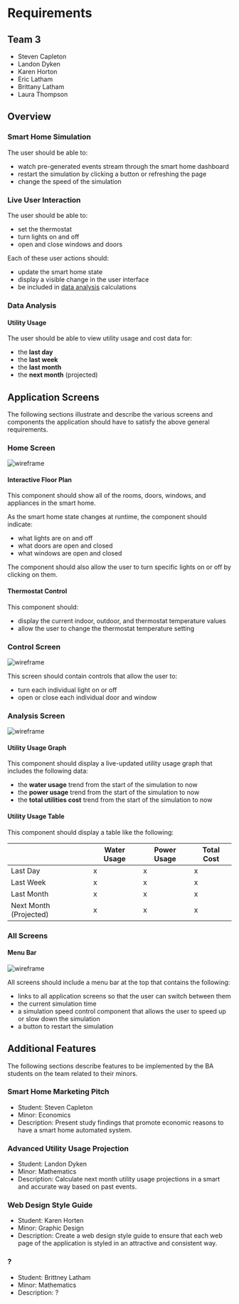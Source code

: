 # Requirements

## Team 3

- Steven Capleton
- Landon Dyken
- Karen Horton
- Eric Latham
- Brittany Latham
- Laura Thompson

## Overview

### Smart Home Simulation

The user should be able to:

- watch pre-generated events stream through the smart home dashboard
- restart the simulation by clicking a button or refreshing the page
- change the speed of the simulation

### Live User Interaction

The user should be able to:

- set the thermostat
- turn lights on and off
- open and close windows and doors

Each of these user actions should:

- update the smart home state
- display a visible change in the user interface
- be included in [data analysis](#data-analysis) calculations

### Data Analysis

#### Utility Usage

The user should be able to view utility usage and cost data for:

- the **last day**
- the **last week**
- the **last month**
- the **next month** (projected)

## Application Screens

The following sections illustrate and describe the various screens and components the application should have to satisfy the above general requirements.

### Home Screen

![wireframe](img/home_screen_wireframe.png)

#### Interactive Floor Plan

This component should show all of the rooms, doors, windows, and appliances in the smart home.

As the smart home state changes at runtime, the component should indicate:

- what lights are on and off
- what doors are open and closed
- what windows are open and closed

The component should also allow the user to turn specific lights on or off by clicking on them.

#### Thermostat Control

This component should:

- display the current indoor, outdoor, and thermostat temperature values
- allow the user to change the thermostat temperature setting

### Control Screen

![wireframe](img/control_screen_wireframe.png)

This screen should contain controls that allow the user to:

- turn each individual light on or off
- open or close each individual door and window

### Analysis Screen

![wireframe](img/analysis_screen_wireframe.png)

#### Utility Usage Graph

This component should display a live-updated utility usage graph that includes the following data:

- the **water usage** trend from the start of the simulation to now
- the **power usage** trend from the start of the simulation to now
- the **total utilities cost** trend from the start of the simulation to now

#### Utility Usage Table

This component should display a table like the following:

|                        | Water Usage | Power Usage | Total Cost |
| ---------------------- | ----------- | ----------- | ---------- |
| Last Day               | x           | x           | x          |
| Last Week              | x           | x           | x          |
| Last Month             | x           | x           | x          |
| Next Month (Projected) | x           | x           | x          |

### All Screens

#### Menu Bar

![wireframe](img/menu_bar.png)

All screens should include a menu bar at the top that contains the following:

- links to all application screens so that the user can switch between them
- the current simulation time
- a simulation speed control component that allows the user to speed up or slow down the simulation
- a button to restart the simulation

## Additional Features

The following sections describe features to be implemented by the BA students on the team related to their minors.

### Smart Home Marketing Pitch

- Student: Steven Capleton
- Minor: Economics
- Description: Present study findings that promote economic reasons to have a smart home automated system.

### Advanced Utility Usage Projection

- Student: Landon Dyken
- Minor: Mathematics
- Description: Calculate next month utility usage projections in a smart and accurate way based on past events.

### Web Design Style Guide

- Student: Karen Horten
- Minor: Graphic Design
- Description: Create a web design style guide to ensure that each web page of the application is styled in an attractive and consistent way.

### ?

- Student: Brittney Latham
- Minor: Mathematics
- Description: ?
